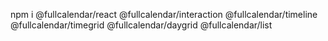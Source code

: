 npm i @fullcalendar/react @fullcalendar/interaction @fullcalendar/timeline @fullcalendar/timegrid @fullcalendar/daygrid @fullcalendar/list